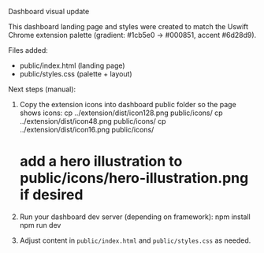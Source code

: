 Dashboard visual update

This dashboard landing page and styles were created to match the Uswift Chrome extension palette (gradient: #1cb5e0 -> #000851, accent #6d28d9).

Files added:

- public/index.html (landing page)
- public/styles.css (palette + layout)

Next steps (manual):

1. Copy the extension icons into dashboard public folder so the page shows icons:
   cp ../extension/dist/icon128.png public/icons/
   cp ../extension/dist/icon48.png public/icons/
   cp ../extension/dist/icon16.png public/icons/

   # add a hero illustration to public/icons/hero-illustration.png if desired

2. Run your dashboard dev server (depending on framework):
   npm install
   npm run dev

3. Adjust content in `public/index.html` and `public/styles.css` as needed.
